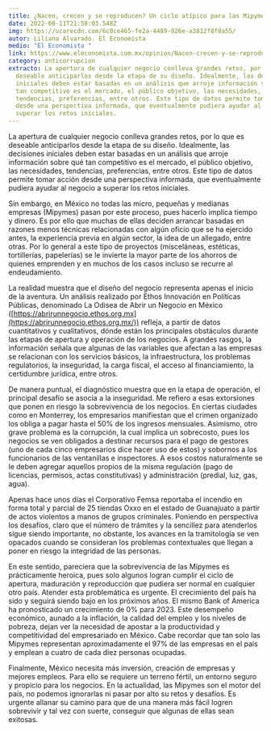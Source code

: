 ```yaml
---
title: ¿Nacen, crecen y se reproducen? Un ciclo atípico para las Mipymes en México
date: 2022-08-11T21:58:03.548Z
img: https://ucarecdn.com/6c0ce465-fe2a-4489-926e-a3812f8f8a55/
autor: Liliana Alvarado. El Economista
medio: "El Economista "
link: https://www.eleconomista.com.mx/opinion/Nacen-crecen-y-se-reproducen-Un-ciclo-atipico-para-las-Mipymes-en-Mexico-20220811-0081.html
category: anticorrupcion
extracto: La apertura de cualquier negocio conlleva grandes retos, por lo que es
  deseable anticiparlos desde la etapa de su diseño. Idealmente, las decisiones
  iniciales deben estar basadas en un análisis que arroje información sobre qué
  tan competitivo es el mercado, el público objetivo, las necesidades,
  tendencias, preferencias, entre otros. Este tipo de datos permite tomar acción
  desde una perspectiva informada, que eventualmente pudiera ayudar al negocio a
  superar los retos iniciales.
---
```

La apertura de cualquier negocio conlleva grandes retos, por lo que es deseable anticiparlos desde la etapa de su diseño. Idealmente, las decisiones iniciales deben estar basadas en un análisis que arroje información sobre qué tan competitivo es el mercado, el público objetivo, las necesidades, tendencias, preferencias, entre otros. Este tipo de datos permite tomar acción desde una perspectiva informada, que eventualmente pudiera ayudar al negocio a superar los retos iniciales.

Sin embargo, en México no todas las micro, pequeñas y medianas empresas (Mipymes) pasan por este proceso, pues hacerlo implica tiempo y dinero. Es por ello que muchas de ellas deciden arrancar basadas en razones menos técnicas relacionadas con algún oficio que se ha ejercido antes, la experiencia previa en algún sector, la idea de un allegado, entre otras. Por lo general a este tipo de proyectos (misceláneas, estéticas, tortillerías, papelerías) se le invierte la mayor parte de los ahorros de quienes emprenden y en muchos de los casos incluso se recurre al endeudamiento.

La realidad muestra que el diseño del negocio representa apenas el inicio de la aventura. Un análisis realizado por Ethos Innovación en Políticas Públicas, denominado La Odisea de Abrir un Negocio en México ([https://abrirunnegocio.ethos.org.mx](https://abrirunnegocio.ethos.org.mx/)) refleja, a partir de datos cuantitativos y cualitativos, dónde están los principales obstáculos durante las etapas de apertura y operación de los negocios. A grandes rasgos, la información señala que algunas de las variables que afectan a las empresas se relacionan con los servicios básicos, la infraestructura, los problemas regulatorios, la inseguridad, la carga fiscal, el acceso al financiamiento, la certidumbre jurídica, entre otros.

De manera puntual, el diagnóstico muestra que en la etapa de operación, el principal desafío se asocia a la inseguridad. Me refiero a esas extorsiones que ponen en riesgo la sobrevivencia de los negocios. En ciertas ciudades como en Monterrey, los empresarios manifiestan que el crimen organizado los obliga a pagar hasta el 50% de los ingresos mensuales. Asimismo, otro grave problema es la corrupción, la cual implica un sobrecosto, pues los negocios se ven obligados a destinar recursos para el pago de gestores (uno de cada cinco empresarios dice hacer uso de estos) y sobornos a los funcionarios de las ventanillas e inspectores. A esos costos naturalmente se le deben agregar aquellos propios de la misma regulación (pago de licencias, permisos, actas constitutivas) y administración (predial, luz, gas, agua).

Apenas hace unos días el Corporativo Femsa reportaba el incendio en forma total y parcial de 25 tiendas Oxxo en el estado de Guanajuato a partir de actos violentos a manos de grupos criminales. Poniendo en perspectiva los desafíos, claro que el número de trámites y la sencillez para atenderlos sigue siendo importante, no obstante, los avances en la tramitología se ven opacados cuando se consideran los problemas contextuales que llegan a poner en riesgo la integridad de las personas.

En este sentido, pareciera que la sobrevivencia de las Mipymes es prácticamente heroica, pues solo algunos logran cumplir el ciclo de apertura, maduración y reproducción que pudiera ser normal en cualquier otro país. Atender esta problemática es urgente. El crecimiento del país ha sido y seguirá siendo bajo en los próximos años. El mismo Bank of America ha pronosticado un crecimiento de 0% para 2023. Este desempeño económico, aunado a la inflación, la calidad del empleo y los niveles de pobreza, dejan ver la necesidad de apostar a la productividad y competitividad del empresariado en México. Cabe recordar que tan solo las Mipymes representan aproximadamente el 97% de las empresas en el país y emplean a cuatro de cada diez personas ocupadas.

Finalmente, México necesita más inversión, creación de empresas y mejores empleos. Para ello se requiere un terreno fértil, un entorno seguro y propicio para los negocios. En la actualidad, las Mipymes son el motor del país, no podemos ignorarlas ni pasar por alto su retos y desafíos. Es urgente allanar su camino para que de una manera más fácil logren sobrevivir y tal vez con suerte, conseguir que algunas de ellas sean exitosas.